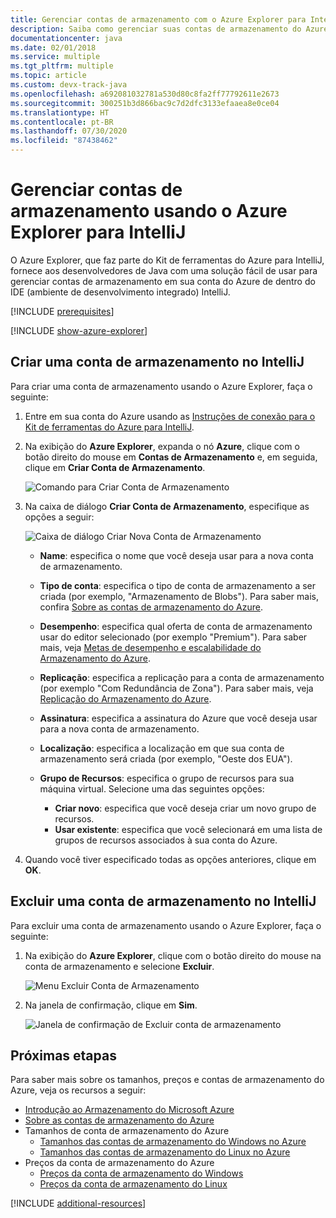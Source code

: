 ```yaml
---
title: Gerenciar contas de armazenamento com o Azure Explorer para IntelliJ
description: Saiba como gerenciar suas contas de armazenamento do Azure usando o Azure Explorer para IntelliJ.
documentationcenter: java
ms.date: 02/01/2018
ms.service: multiple
ms.tgt_pltfrm: multiple
ms.topic: article
ms.custom: devx-track-java
ms.openlocfilehash: a692081032781a530d80c8fa2ff77792611e2673
ms.sourcegitcommit: 300251b3d866bac9c7d2dfc3133efaaea8e0ce04
ms.translationtype: HT
ms.contentlocale: pt-BR
ms.lasthandoff: 07/30/2020
ms.locfileid: "87438462"
---
```

# <a name="manage-storage-accounts-by-using-the-azure-explorer-for-intellij"></a>Gerenciar contas de armazenamento usando o Azure Explorer para IntelliJ

O Azure Explorer, que faz parte do Kit de ferramentas do Azure para IntelliJ, fornece aos desenvolvedores de Java com uma solução fácil de usar para gerenciar contas de armazenamento em sua conta do Azure de dentro do IDE (ambiente de desenvolvimento integrado) IntelliJ.

[!INCLUDE [prerequisites](includes/prerequisites.md)]

[!INCLUDE [show-azure-explorer](includes/show-azure-explorer.md)]

## <a name="create-a-storage-account-in-intellij"></a>Criar uma conta de armazenamento no IntelliJ

Para criar uma conta de armazenamento usando o Azure Explorer, faça o seguinte:

1. Entre em sua conta do Azure usando as [Instruções de conexão para o Kit de ferramentas do Azure para IntelliJ]. 

2. Na exibição do **Azure Explorer**, expanda o nó **Azure**, clique com o botão direito do mouse em **Contas de Armazenamento** e, em seguida, clique em **Criar Conta de Armazenamento**.

   ![Comando para Criar Conta de Armazenamento][CS01]

3. Na caixa de diálogo **Criar Conta de Armazenamento**, especifique as opções a seguir:

   ![Caixa de diálogo Criar Nova Conta de Armazenamento][CS02]

   * **Name**: especifica o nome que você deseja usar para a nova conta de armazenamento.

   * **Tipo de conta**: especifica o tipo de conta de armazenamento a ser criada (por exemplo, "Armazenamento de Blobs"). Para saber mais, confira [Sobre as contas de armazenamento do Azure]. 

   * **Desempenho**: especifica qual oferta de conta de armazenamento usar do editor selecionado (por exemplo "Premium"). Para saber mais, veja [Metas de desempenho e escalabilidade do Armazenamento do Azure]. 

   * **Replicação**: especifica a replicação para a conta de armazenamento (por exemplo "Com Redundância de Zona"). Para saber mais, veja [Replicação do Armazenamento do Azure]. 

   * **Assinatura**: especifica a assinatura do Azure que você deseja usar para a nova conta de armazenamento.

   * **Localização**: especifica a localização em que sua conta de armazenamento será criada (por exemplo, "Oeste dos EUA").

   * **Grupo de Recursos**: especifica o grupo de recursos para sua máquina virtual. Selecione uma das seguintes opções:
      * **Criar novo**: especifica que você deseja criar um novo grupo de recursos.
      * **Usar existente**: especifica que você selecionará em uma lista de grupos de recursos associados à sua conta do Azure.

4. Quando você tiver especificado todas as opções anteriores, clique em **OK**.

## <a name="delete-a-storage-account-in-intellij"></a>Excluir uma conta de armazenamento no IntelliJ

Para excluir uma conta de armazenamento usando o Azure Explorer, faça o seguinte:

1. Na exibição do **Azure Explorer**, clique com o botão direito do mouse na conta de armazenamento e selecione **Excluir**.

   ![Menu Excluir Conta de Armazenamento][DS01]

2. Na janela de confirmação, clique em **Sim**.

   ![Janela de confirmação de Excluir conta de armazenamento][DS02]

## <a name="next-steps"></a>Próximas etapas

Para saber mais sobre os tamanhos, preços e contas de armazenamento do Azure, veja os recursos a seguir:

* [Introdução ao Armazenamento do Microsoft Azure]
* [Sobre as contas de armazenamento do Azure]
* Tamanhos de conta de armazenamento do Azure
  * [Tamanhos das contas de armazenamento do Windows no Azure]
  * [Tamanhos das contas de armazenamento do Linux no Azure]
* Preços da conta de armazenamento do Azure
  * [Preços da conta de armazenamento do Windows]
  * [Preços da conta de armazenamento do Linux]

[!INCLUDE [additional-resources](includes/additional-resources.md)]

<!-- URL List -->

[Instruções de conexão para o Kit de ferramentas do Azure para IntelliJ]: ./sign-in-instructions.md
[Introdução ao Armazenamento do Microsoft Azure]: /azure/storage/common/storage-introduction
[Sobre as contas de armazenamento do Azure]: /azure/storage/storage-create-storage-account
[Replicação do Armazenamento do Azure]: /azure/storage/storage-redundancy
[Metas de desempenho e escalabilidade do Armazenamento do Azure]: /azure/storage/storage-scalability-targets
[Naming and referencing containers, blobs, and metadata]: https://go.microsoft.com/fwlink/?LinkId=255555

[Tamanhos das contas de armazenamento do Windows no Azure]: https://docs.microsoft.com/azure/virtual-machines/sizes
[Tamanhos das contas de armazenamento do Linux no Azure]: https://docs.microsoft.com/azure/virtual-machines/sizes
[Preços da conta de armazenamento do Windows]: https://azure.microsoft.com/pricing/details/virtual-machines/windows/
[Preços da conta de armazenamento do Linux]: https://azure.microsoft.com/pricing/details/virtual-machines/linux/

<!-- IMG List -->

[CS01]: media/managing-storage-accounts-using-azure-explorer/CS01.png
[CS02]: media/managing-storage-accounts-using-azure-explorer/CS02.png
[CC01]: media/managing-storage-accounts-using-azure-explorer/CC01.png
[CC02]: media/managing-storage-accounts-using-azure-explorer/CC02.png

[DS01]: media/managing-storage-accounts-using-azure-explorer/DS01.png
[DS02]: media/managing-storage-accounts-using-azure-explorer/DS02.png
[DC01]: media/managing-storage-accounts-using-azure-explorer/DC01.png
[DC02]: media/managing-storage-accounts-using-azure-explorer/DC02.png
